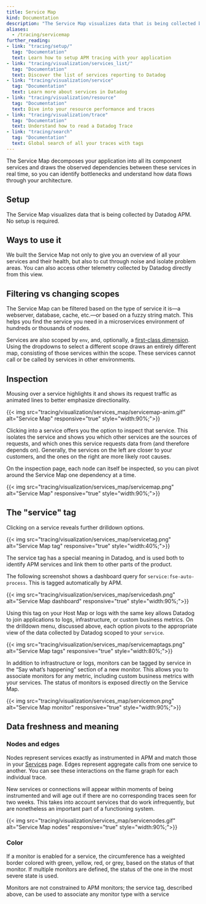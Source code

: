 ```yaml
---
title: Service Map
kind: Documentation
description: "The Service Map visualizes data that is being collected by Datadog APM."
aliases:
  - /tracing/servicemap
further_reading:
- link: "tracing/setup/"
  tag: "Documentation"
  text: Learn how to setup APM tracing with your application
- link: "tracing/visualization/services_list/"
  tag: "Documentation"
  text: Discover the list of services reporting to Datadog
- link: "tracing/visualization/service"
  tag: "Documentation"
  text: Learn more about services in Datadog
- link: "tracing/visualization/resource"
  tag: "Documentation"
  text: Dive into your resource performance and traces
- link: "tracing/visualization/trace"
  tag: "Documentation"
  text: Understand how to read a Datadog Trace
- link: "tracing/search"
  tag: "Documentation"
  text: Global search of all your traces with tags
---
```


The Service Map decomposes your application into all its component services and draws the observed dependencies between these services in real time, so you can identify bottlenecks and understand how data flows through your architecture. 

## Setup

The Service Map visualizes data that is being collected by Datadog APM. No setup is required.

## Ways to use it

We built the Service Map not only to give you an overview of all your services and their health, but also to cut through noise and isolate problem areas. You can also access other telemetry collected by Datadog directly from this view.

## Filtering vs changing scopes

The Service Map can be filtered based on the type of service it is—a webserver, database, cache, etc.—or based on a fuzzy string match. This helps you find the service you need in a microservices environment of hundreds or thousands of nodes. 

Services are also scoped by `env`, and, optionally, a [first-class dimension][1].  Using the dropdowns to select a different scope draws an entirely different map, consisting of those services within the scope. These services cannot call or be called by services in other environments.

## Inspection

Mousing over a service highlights it and shows its request traffic as animated lines to better emphasize directionality.

{{< img src="tracing/visualization/services_map/servicemap-anim.gif" alt="Service Map" responsive="true" style="width:90%;">}}

Clicking into a service offers you the option to inspect that service. This isolates the service and shows you which other services are the sources of requests, and which ones this service requests data from (and therefore depends on). Generally, the services on the left are closer to your customers, and the ones on the right are more likely root causes.

On the inspection page, each node can itself be inspected, so you can pivot around the Service Map one dependency at a time.

{{< img src="tracing/visualization/services_map/servicemap.png" alt="Service Map" responsive="true" style="width:90%;">}}

## The "service" tag

Clicking on a service reveals further drilldown options.

{{< img src="tracing/visualization/services_map/servicetag.png" alt="Service Map tag" responsive="true" style="width:40%;">}}

The service tag has a special meaning in Datadog, and is used both to identify APM services and link them to other parts of the product.

The following screenshot shows a dashboard query for `service:fse-auto-process`. This is tagged automatically by APM.

{{< img src="tracing/visualization/services_map/servicedash.png" alt="Service Map dashboard" responsive="true" style="width:90%;">}}

Using this tag on your Host Map or logs with the same key allows Datadog to join applications to logs, infrastructure, or custom business metrics. On the drilldown menu, discussed above, each option pivots to the appropriate view of the data collected by Datadog scoped to your `service`.

{{< img src="tracing/visualization/services_map/servicemaptags.png" alt="Service Map tags" responsive="true" style="width:80%;">}}

In addition to infrastructure or logs, monitors can be tagged by service in the “Say what’s happening” section of a new monitor. This allows you to associate monitors for any metric, including custom business metrics with your services. The status of monitors is exposed directly on the Service Map.

{{< img src="tracing/visualization/services_map/servicemon.png" alt="Service Map monitor" responsive="true" style="width:90%;">}}

## Data freshness and meaning

### Nodes and edges

Nodes represent services exactly as instrumented in APM and match those in your [Services][2] page. Edges represent aggregate calls from one service to another. You can see these interactions on the flame graph for each individual trace.

New services or connections will appear within moments of being instrumented and will age out if there are no corresponding traces seen for two weeks.  This takes into account services that do work infrequently, but are nonetheless an important part of a functioning system.

{{< img src="tracing/visualization/services_map/servicenodes.gif" alt="Service Map nodes" responsive="true" style="width:90%;">}}

### Color

If a monitor is enabled for a service, the circumference has a weighted border colored with green, yellow, red, or grey, based on the status of that monitor.  If multiple monitors are defined, the status of the one in the most severe state is used.

Monitors are not constrained to APM monitors; the service tag, described above, can be used to associate any monitor type with a service

[1]: https://docs.datadoghq.com/tracing/setup/first_class_dimensions/
[2]: https://app.datadoghq.com/apm/services
